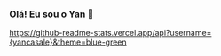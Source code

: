 ### Olá! Eu sou o Yan 👋

https://github-readme-stats.vercel.app/api?username={yancasale}&theme=blue-green
